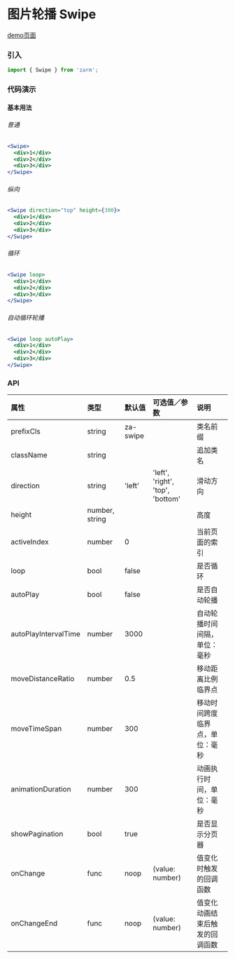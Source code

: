 # 图片轮播 Swipe

[demo页面](https://zhongantecheng.github.io/zarm/#/swipe)

### 引入

```js
import { Swipe } from 'zarm';
```

### 代码演示

#### 基本用法

###### 普通
```jsx
<Swipe>
  <div>1</div>
  <div>2</div>
  <div>3</div>
</Swipe>
```

###### 纵向
```jsx
<Swipe direction="top" height={300}>
  <div>1</div>
  <div>2</div>
  <div>3</div>
</Swipe>
```

###### 循环
```jsx
<Swipe loop>
  <div>1</div>
  <div>2</div>
  <div>3</div>
</Swipe>
```

###### 自动循环轮播
```jsx
<Swipe loop autoPlay>
  <div>1</div>
  <div>2</div>
  <div>3</div>
</Swipe>
```


### API

| 属性 | 类型 | 默认值 | 可选值／参数 | 说明 |
| :--- | :--- | :--- | :--- | :--- |
| prefixCls | string | za-swipe | | 类名前缀 |
| className | string | | | 追加类名 |
| direction | string | 'left' | 'left', 'right', 'top', 'bottom' | 滑动方向 |
| height | number, string | | | 高度 |
| activeIndex | number | 0 | | 当前页面的索引 |
| loop | bool | false | | 是否循环 |
| autoPlay | bool | false | | 是否自动轮播 |
| autoPlayIntervalTime | number | 3000 | | 自动轮播时间间隔，单位：毫秒 |
| moveDistanceRatio | number | 0.5 | | 移动距离比例临界点 |
| moveTimeSpan | number | 300 | | 移动时间跨度临界点，单位：毫秒 |
| animationDuration | number | 300 | | 动画执行时间，单位：毫秒 |
| showPagination | bool | true | | 是否显示分页器 |
| onChange | func | noop | \(value: number\) | 值变化时触发的回调函数 |
| onChangeEnd | func | noop | \(value: number\) | 值变化动画结束后触发的回调函数 |





